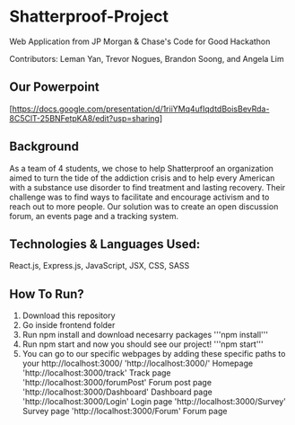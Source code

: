 # Shatterproof-Project
Web Application from JP Morgan &amp; Chase's Code for Good Hackathon

Contributors: Leman Yan, Trevor Nogues, Brandon Soong, and Angela Lim

## Our Powerpoint
[https://docs.google.com/presentation/d/1riiYMq4ufIqdtdBoisBevRda-8C5ClT-25BNFetpKA8/edit?usp=sharing]

## Background
As a team of 4 students, we chose to help Shatterproof an organization aimed to turn the tide of the addiction crisis and to help every American with a substance use disorder to find treatment and lasting recovery. Their challenge was to find ways to facilitate and encourage activism and to reach out to more people. Our solution was to create an open discussion forum, an events page and a tracking system. 

## Technologies & Languages Used:
React.js, Express.js, JavaScript, JSX, CSS, SASS

## How To Run?
1. Download this repository
2. Go inside frontend folder
3. Run npm install and download necesarry packages
	'''npm install'''
4. Run npm start and now you should see our project!
	'''npm start'''
5. You can go to our specific webpages by adding these specific paths to your http://localhost:3000/
	'http://localhost:3000/' Homepage
	'http://localhost:3000/track' Track page
	'http://localhost:3000/forumPost' Forum post page
	'http://localhost:3000/Dashboard' Dashboard page
	'http://localhost:3000/Login' Login page
	'http://localhost:3000/Survey' Survey page
	'http://localhost:3000/Forum' Forum page


